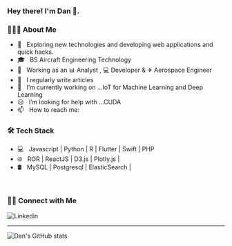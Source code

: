 <h3> Hey there! I'm Dan 👋.</h3>

<h3> 👨🏻‍💻 About Me </h3>

- 🤔 &nbsp; Exploring new technologies and developing web applications and quick hacks.
- 🎓 &nbsp; BS Aircraft Engineering Technology
- 💼 &nbsp; Working as an 📊 Analyst , 💻 Developer  & ✈ Aerospace Engineer 
- 📝 &nbsp; I regularly write articles
- 🔭 &nbsp; I’m currently working on ...IoT for Machine Learning and Deep Learning
- 😥 &nbsp; I’m looking for help with ...CUDA
- 📫 &nbsp; How to reach me: 

<h3>🛠 Tech Stack</h3>

- 💻 &nbsp; Javascript | Python | R | Flutter | Swift | PHP
- 🌐 &nbsp; ROR | ReactJS | D3.js | Plotly.js |
- 🛢 &nbsp; MySQL | Postgresql | ElasticSearch |




<br/>

<h3> 🤝🏻 Connect with Me </h3>

![Linkedin](https://www.linkedin.com/in/danialjalaluddin/)

---
![Dan's GitHub stats](https://github-readme-stats.vercel.app/api?username=dnlsyfq&show_icons=true&count_private=true&theme=default)
